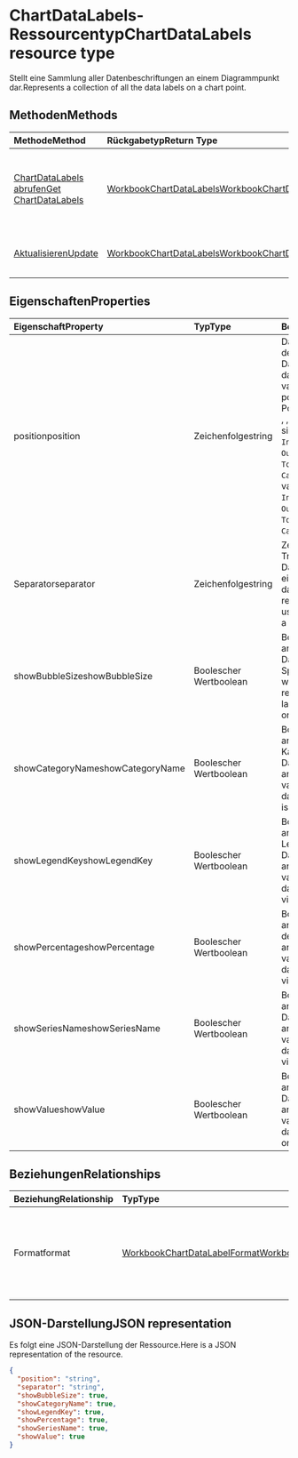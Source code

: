 # <a name="chartdatalabels-resource-type"></a><span data-ttu-id="b1a2a-101">ChartDataLabels-Ressourcentyp</span><span class="sxs-lookup"><span data-stu-id="b1a2a-101">ChartDataLabels resource type</span></span>

<span data-ttu-id="b1a2a-102">Stellt eine Sammlung aller Datenbeschriftungen an einem Diagrammpunkt dar.</span><span class="sxs-lookup"><span data-stu-id="b1a2a-102">Represents a collection of all the data labels on a chart point.</span></span>


## <a name="methods"></a><span data-ttu-id="b1a2a-103">Methoden</span><span class="sxs-lookup"><span data-stu-id="b1a2a-103">Methods</span></span>

| <span data-ttu-id="b1a2a-104">Methode</span><span class="sxs-lookup"><span data-stu-id="b1a2a-104">Method</span></span>           | <span data-ttu-id="b1a2a-105">Rückgabetyp</span><span class="sxs-lookup"><span data-stu-id="b1a2a-105">Return Type</span></span>    |<span data-ttu-id="b1a2a-106">Beschreibung</span><span class="sxs-lookup"><span data-stu-id="b1a2a-106">Description</span></span>|
|:---------------|:--------|:----------|
|[<span data-ttu-id="b1a2a-107">ChartDataLabels abrufen</span><span class="sxs-lookup"><span data-stu-id="b1a2a-107">Get ChartDataLabels</span></span>](../api/chartdatalabels_get.md) | [<span data-ttu-id="b1a2a-108">WorkbookChartDataLabels</span><span class="sxs-lookup"><span data-stu-id="b1a2a-108">WorkbookChartDataLabels</span></span>](chartdatalabels.md) |<span data-ttu-id="b1a2a-109">Dient zum Lesen der Eigenschaften und der Beziehungen des chartDataLabels-Objekts.</span><span class="sxs-lookup"><span data-stu-id="b1a2a-109">Read properties and relationships of chartDataLabels object.</span></span>|
|[<span data-ttu-id="b1a2a-110">Aktualisieren</span><span class="sxs-lookup"><span data-stu-id="b1a2a-110">Update</span></span>](../api/chartdatalabels_update.md) | [<span data-ttu-id="b1a2a-111">WorkbookChartDataLabels</span><span class="sxs-lookup"><span data-stu-id="b1a2a-111">WorkbookChartDataLabels</span></span>](chartdatalabels.md) |<span data-ttu-id="b1a2a-112">Dient zum Aktualisieren des ChartDataLabels-Objekts.</span><span class="sxs-lookup"><span data-stu-id="b1a2a-112">Update ChartDataLabels object.</span></span> |

## <a name="properties"></a><span data-ttu-id="b1a2a-113">Eigenschaften</span><span class="sxs-lookup"><span data-stu-id="b1a2a-113">Properties</span></span>
| <span data-ttu-id="b1a2a-114">Eigenschaft</span><span class="sxs-lookup"><span data-stu-id="b1a2a-114">Property</span></span>     | <span data-ttu-id="b1a2a-115">Typ</span><span class="sxs-lookup"><span data-stu-id="b1a2a-115">Type</span></span>   |<span data-ttu-id="b1a2a-116">Beschreibung</span><span class="sxs-lookup"><span data-stu-id="b1a2a-116">Description</span></span>|
|:---------------|:--------|:----------|
|<span data-ttu-id="b1a2a-117">position</span><span class="sxs-lookup"><span data-stu-id="b1a2a-117">position</span></span>|<span data-ttu-id="b1a2a-118">Zeichenfolge</span><span class="sxs-lookup"><span data-stu-id="b1a2a-118">string</span></span>|<span data-ttu-id="b1a2a-119">DataLabelPosition-Wert, der die Position der Datenbeschriftung darstellt.</span><span class="sxs-lookup"><span data-stu-id="b1a2a-119">DataLabelPosition value that represents the position of the data label. Possible values are: , , , , , , , , , , .</span></span> <span data-ttu-id="b1a2a-120">Die möglichen Werte sind: `None`, `Center`, `InsideEnd`, `InsideBase`, `OutsideEnd`, `Left`, `Right`, `Top`, `Bottom`, `BestFit`, `Callout`.</span><span class="sxs-lookup"><span data-stu-id="b1a2a-120">The possible values are `None`, `Center`, `InsideEnd`, `InsideBase`, `OutsideEnd`, `Left`, `Right`, `Top`, `Bottom`, `BestFit`, `Callout`, or .</span></span>|
|<span data-ttu-id="b1a2a-121">Separator</span><span class="sxs-lookup"><span data-stu-id="b1a2a-121">separator</span></span>|<span data-ttu-id="b1a2a-122">Zeichenfolge</span><span class="sxs-lookup"><span data-stu-id="b1a2a-122">string</span></span>|<span data-ttu-id="b1a2a-123">Zeichenfolge, die das Trennzeichen für die Datenbeschriftungen in einem Diagramm darstellt.</span><span class="sxs-lookup"><span data-stu-id="b1a2a-123">String representing the separator used for the data labels on a chart.</span></span>|
|<span data-ttu-id="b1a2a-124">showBubbleSize</span><span class="sxs-lookup"><span data-stu-id="b1a2a-124">showBubbleSize</span></span>|<span data-ttu-id="b1a2a-125">Boolescher Wert</span><span class="sxs-lookup"><span data-stu-id="b1a2a-125">boolean</span></span>|<span data-ttu-id="b1a2a-126">Boolescher Wert, der angibt, ob die Größe der Datenbeschriftungs-Sprechblase angezeigt wird.</span><span class="sxs-lookup"><span data-stu-id="b1a2a-126">Boolean value representing if the data label bubble size is visible or not.</span></span>|
|<span data-ttu-id="b1a2a-127">showCategoryName</span><span class="sxs-lookup"><span data-stu-id="b1a2a-127">showCategoryName</span></span>|<span data-ttu-id="b1a2a-128">Boolescher Wert</span><span class="sxs-lookup"><span data-stu-id="b1a2a-128">boolean</span></span>|<span data-ttu-id="b1a2a-129">Boolescher Wert, der angibt, ob der Kategoriename der Datenbeschriftung angezeigt wird.</span><span class="sxs-lookup"><span data-stu-id="b1a2a-129">Boolean value representing if the data label category name is visible or not.</span></span>|
|<span data-ttu-id="b1a2a-130">showLegendKey</span><span class="sxs-lookup"><span data-stu-id="b1a2a-130">showLegendKey</span></span>|<span data-ttu-id="b1a2a-131">Boolescher Wert</span><span class="sxs-lookup"><span data-stu-id="b1a2a-131">boolean</span></span>|<span data-ttu-id="b1a2a-132">Boolescher Wert, der angibt, ob das Legendensymbol der Datenbeschriftung angezeigt wird.</span><span class="sxs-lookup"><span data-stu-id="b1a2a-132">Boolean value representing if the data label legend key is visible or not.</span></span>|
|<span data-ttu-id="b1a2a-133">showPercentage</span><span class="sxs-lookup"><span data-stu-id="b1a2a-133">showPercentage</span></span>|<span data-ttu-id="b1a2a-134">Boolescher Wert</span><span class="sxs-lookup"><span data-stu-id="b1a2a-134">boolean</span></span>|<span data-ttu-id="b1a2a-135">Boolescher Wert, der angibt, ob der Prozentsatz der Datenbeschriftung angezeigt wird.</span><span class="sxs-lookup"><span data-stu-id="b1a2a-135">Boolean value representing if the data label percentage is visible or not.</span></span>|
|<span data-ttu-id="b1a2a-136">showSeriesName</span><span class="sxs-lookup"><span data-stu-id="b1a2a-136">showSeriesName</span></span>|<span data-ttu-id="b1a2a-137">Boolescher Wert</span><span class="sxs-lookup"><span data-stu-id="b1a2a-137">boolean</span></span>|<span data-ttu-id="b1a2a-138">Boolescher Wert, der angibt, ob der Name der Datenbeschriftungsreihe angezeigt wird.</span><span class="sxs-lookup"><span data-stu-id="b1a2a-138">Boolean value representing if the data label series name is visible or not.</span></span>|
|<span data-ttu-id="b1a2a-139">showValue</span><span class="sxs-lookup"><span data-stu-id="b1a2a-139">showValue</span></span>|<span data-ttu-id="b1a2a-140">Boolescher Wert</span><span class="sxs-lookup"><span data-stu-id="b1a2a-140">boolean</span></span>|<span data-ttu-id="b1a2a-141">Boolescher Wert, der angibt, ob der Datenbeschriftungswert angezeigt wird.</span><span class="sxs-lookup"><span data-stu-id="b1a2a-141">Boolean value representing if the data label value is visible or not.</span></span>|

## <a name="relationships"></a><span data-ttu-id="b1a2a-142">Beziehungen</span><span class="sxs-lookup"><span data-stu-id="b1a2a-142">Relationships</span></span>
| <span data-ttu-id="b1a2a-143">Beziehung</span><span class="sxs-lookup"><span data-stu-id="b1a2a-143">Relationship</span></span> | <span data-ttu-id="b1a2a-144">Typ</span><span class="sxs-lookup"><span data-stu-id="b1a2a-144">Type</span></span>   |<span data-ttu-id="b1a2a-145">Beschreibung</span><span class="sxs-lookup"><span data-stu-id="b1a2a-145">Description</span></span>|
|:---------------|:--------|:----------|
|<span data-ttu-id="b1a2a-146">Format</span><span class="sxs-lookup"><span data-stu-id="b1a2a-146">format</span></span>|[<span data-ttu-id="b1a2a-147">WorkbookChartDataLabelFormat</span><span class="sxs-lookup"><span data-stu-id="b1a2a-147">WorkbookChartDataLabelFormat</span></span>](chartdatalabelformat.md)|<span data-ttu-id="b1a2a-p102">Stellt das Format der Diagrammdatenbeschriftungen dar, einschließlich Füllung und Formatierung der Schriftart. Schreibgeschützt.</span><span class="sxs-lookup"><span data-stu-id="b1a2a-p102">Represents the format of chart data labels, which includes fill and font formatting. Read-only.</span></span>|

## <a name="json-representation"></a><span data-ttu-id="b1a2a-150">JSON-Darstellung</span><span class="sxs-lookup"><span data-stu-id="b1a2a-150">JSON representation</span></span>

<span data-ttu-id="b1a2a-151">Es folgt eine JSON-Darstellung der Ressource.</span><span class="sxs-lookup"><span data-stu-id="b1a2a-151">Here is a JSON representation of the resource.</span></span>

<!--{
  "blockType": "resource",
  "baseType": "microsoft.graph.entity",
  "optionalProperties": [],
  "@odata.type": "microsoft.graph.workbookChartDataLabels"
}-->

```json
{
  "position": "string",
  "separator": "string",
  "showBubbleSize": true,
  "showCategoryName": true,
  "showLegendKey": true,
  "showPercentage": true,
  "showSeriesName": true,
  "showValue": true
}

```

<!-- uuid: 8fcb5dbc-d5aa-4681-8e31-b001d5168d79
2015-10-25 14:57:30 UTC -->
<!-- {
  "type": "#page.annotation",
  "description": "ChartDataLabels resource",
  "keywords": "",
  "section": "documentation",
  "tocPath": ""
}-->